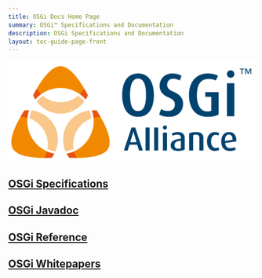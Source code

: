 ```yaml
---
title: OSGi Docs Home Page
summary: OSGi™ Specifications and Documentation
description: OSGi Specifications and Documentation
layout: toc-guide-page-front
---
```


![Image of OSGi Logo](/img/osgi-logo-2000.png)

## [OSGi Specifications](specification/)

## [OSGi Javadoc](javadoc/)

## [OSGi Reference](reference/)

## [OSGi Whitepapers](whitepaper/)
